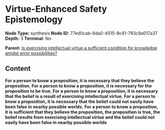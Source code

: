 # Virtue-Enhanced Safety Epistemology

**Node Type:** synthesis
**Node ID:** 77ed0cab-6da0-4515-8c41-793c9a017a37
**Depth:** 3
**Terminal:** No

**Parent:** [Is exercising intellectual virtue a sufficient condition for knowledge amidst error possibilities?](is-exercising-intellectual-virtue-a-sufficient-condition-for-knowledge-amidst-error-possibilities.md)

## Content

**For a person to know a proposition, it is necessary that they believe the proposition**, **For a person to know a proposition, it is necessary for the proposition to be true**, **For a person to know a proposition, it is necessary that the belief is a result of exercising intellectual virtue**, **For a person to know a proposition, it is necessary that the belief could not easily have been false in nearby possible worlds**, **For a person to know a proposition, it is sufficient that they believe the proposition, the proposition is true, the belief results from exercising intellectual virtue and the belief could not easily have been false in nearby possible worlds**
